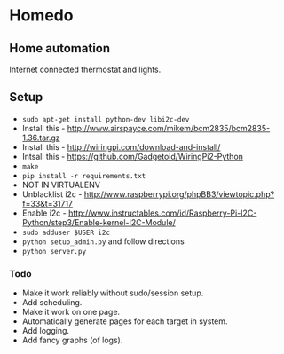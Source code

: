 # Homedo

## Home automation

Internet connected thermostat and lights.

## Setup

- `sudo apt-get install python-dev libi2c-dev`
- Install this - http://www.airspayce.com/mikem/bcm2835/bcm2835-1.36.tar.gz
- Install this - http://wiringpi.com/download-and-install/
- Intsall this - https://github.com/Gadgetoid/WiringPi2-Python
- `make`
- `pip install -r requirements.txt`
- NOT IN VIRTUALENV
- Unblacklist i2c - http://www.raspberrypi.org/phpBB3/viewtopic.php?f=33&t=31717
- Enable i2c - http://www.instructables.com/id/Raspberry-Pi-I2C-Python/step3/Enable-kernel-I2C-Module/
- `sudo adduser $USER i2c`
- `python setup_admin.py` and follow directions
- `python server.py`

### Todo

- Make it work reliably without sudo/session setup.
- Add scheduling.
- Make it work on one page.
- Automatically generate pages for each target in system.
- Add logging.
- Add fancy graphs (of logs).
